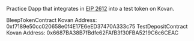 Practice Dapp that integrates in [EIP 2612](https://github.com/ethereum/EIPs/blob/8a34d644aacf0f9f8f00815307fd7dd5da07655f/EIPS/eip-2612.md) into a test token on Kovan.

BleepTokenContract Kovan Address: 0xf7189e50cc020658e0f4E17E6eED37470A333c75
TestDepositContract Kovan Address: 0x6687BA38B7fBdfe62FAfB3f30FBA5219C6c6CEAC